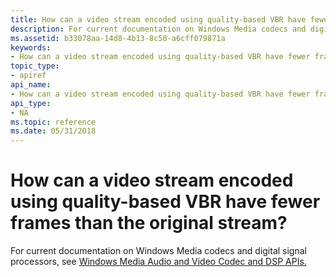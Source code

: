 ```yaml
---
title: How can a video stream encoded using quality-based VBR have fewer frames than the original stream
description: For current documentation on Windows Media codecs and digital signal processors, see Windows Media Audio and Video Codec and DSP APIs.
ms.assetid: b33078aa-14d8-4b13-8c50-a6cff079871a
keywords:
- How can a video stream encoded using quality-based VBR have fewer frames than the original stream windows Media Format
topic_type:
- apiref
api_name:
- How can a video stream encoded using quality-based VBR have fewer frames than the original stream
api_type:
- NA
ms.topic: reference
ms.date: 05/31/2018
---
```


# How can a video stream encoded using quality-based VBR have fewer frames than the original stream?

For current documentation on Windows Media codecs and digital signal processors, see [Windows Media Audio and Video Codec and DSP APIs.](/previous-versions//dd464626(v=vs.85))

 

 